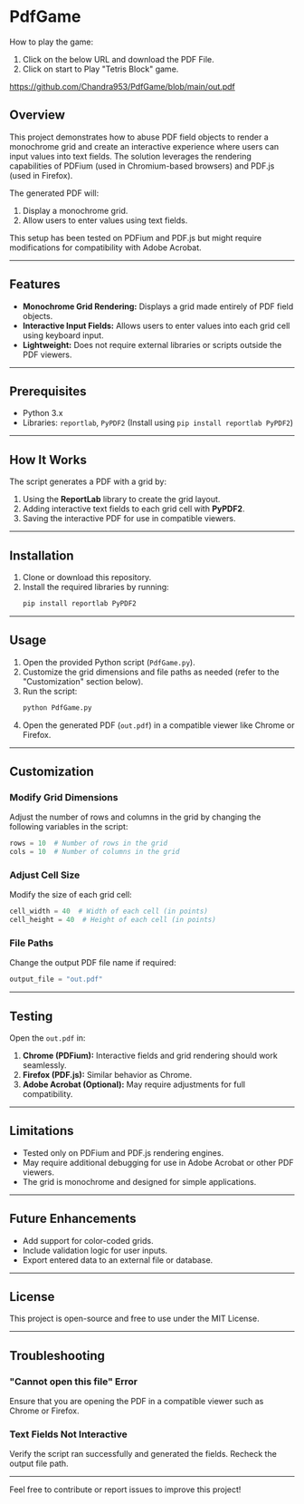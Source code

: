 # PdfGame

How to play the game:
1. Click on the below URL and download the PDF File.
2. Click on start to Play "Tetris Block" game.
   
https://github.com/Chandra953/PdfGame/blob/main/out.pdf

## Overview
This project demonstrates how to abuse PDF field objects to render a monochrome grid and create an interactive experience where users can input values into text fields. The solution leverages the rendering capabilities of PDFium (used in Chromium-based browsers) and PDF.js (used in Firefox). 

The generated PDF will:
1. Display a monochrome grid.
2. Allow users to enter values using text fields.

This setup has been tested on PDFium and PDF.js but might require modifications for compatibility with Adobe Acrobat.

---

## Features
- **Monochrome Grid Rendering:** Displays a grid made entirely of PDF field objects.
- **Interactive Input Fields:** Allows users to enter values into each grid cell using keyboard input.
- **Lightweight:** Does not require external libraries or scripts outside the PDF viewers.

---

## Prerequisites
- Python 3.x
- Libraries: `reportlab`, `PyPDF2` (Install using `pip install reportlab PyPDF2`)

---

## How It Works
The script generates a PDF with a grid by:
1. Using the **ReportLab** library to create the grid layout.
2. Adding interactive text fields to each grid cell with **PyPDF2**.
3. Saving the interactive PDF for use in compatible viewers.

---

## Installation
1. Clone or download this repository.
2. Install the required libraries by running:
   ```bash
   pip install reportlab PyPDF2
   ```

---

## Usage
1. Open the provided Python script (`PdfGame.py`).
2. Customize the grid dimensions and file paths as needed (refer to the "Customization" section below).
3. Run the script:
   ```bash
   python PdfGame.py
   ```
4. Open the generated PDF (`out.pdf`) in a compatible viewer like Chrome or Firefox.

---

## Customization
### Modify Grid Dimensions
Adjust the number of rows and columns in the grid by changing the following variables in the script:
```python
rows = 10  # Number of rows in the grid
cols = 10  # Number of columns in the grid
```

### Adjust Cell Size
Modify the size of each grid cell:
```python
cell_width = 40  # Width of each cell (in points)
cell_height = 40  # Height of each cell (in points)
```

### File Paths
Change the output PDF file name if required:
```python
output_file = "out.pdf"
```

---

## Testing
Open the `out.pdf` in:
1. **Chrome (PDFium):** Interactive fields and grid rendering should work seamlessly.
2. **Firefox (PDF.js):** Similar behavior as Chrome.
3. **Adobe Acrobat (Optional):** May require adjustments for full compatibility.

---

## Limitations
- Tested only on PDFium and PDF.js rendering engines.
- May require additional debugging for use in Adobe Acrobat or other PDF viewers.
- The grid is monochrome and designed for simple applications.

---

## Future Enhancements
- Add support for color-coded grids.
- Include validation logic for user inputs.
- Export entered data to an external file or database.

---

## License
This project is open-source and free to use under the MIT License.

---

## Troubleshooting
### "Cannot open this file" Error
Ensure that you are opening the PDF in a compatible viewer such as Chrome or Firefox.

### Text Fields Not Interactive
Verify the script ran successfully and generated the fields. Recheck the output file path.

---

Feel free to contribute or report issues to improve this project!
